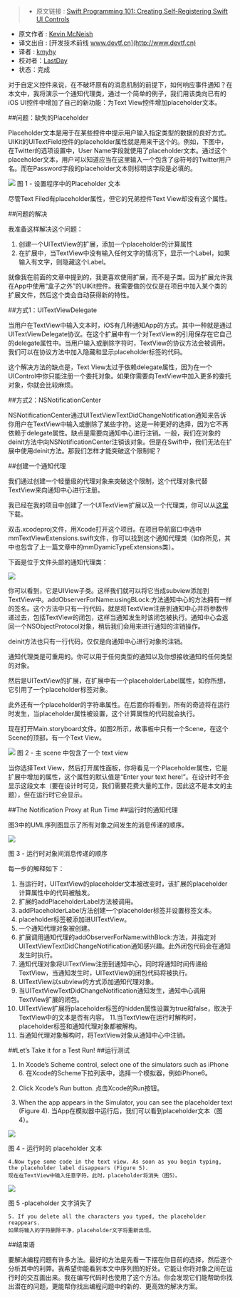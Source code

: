 > * 原文链接 : [Swift Programming 101: Creating Self-Registering Swift UI Controls](http://www.iphonelife.com/blog/31369/swift-programming-101-creating-self-registering-swift-ui-controls)
* 原文作者 : [Kevin McNeish](http://www.iphonelife.com/blog/kevin-mcneish)
* 译文出自 : [开发技术前线 www.devtf.cn](http://www.devtf.cn)
* 译者 : [kmyhy](https://github.com/kmyhy) 
* 校对者：[LastDay](http://lastday.github.io)
* 状态：完成


对于自定义控件来说，在不破坏原有的消息机制的前提下，如何响应事件通知？在本文中，我将演示一个通知代理类，通过一个简单的例子，我们用该类向已有的iOS UI控件中增加了自己的新功能：为Text View控件增加placeholder文本。
 

##问题：缺失的Placeholder

Placeholder文本是用于在某些控件中提示用户输入指定类型的数据的良好方式。UIKit的UITextField控件的placeholder属性就是用来干这个的。例如，下图中，在Twitter的选项设置中，User Name字段就使用了placeholder文本。通过这个placeholder文本，用户可以知道应当在这里输入一个包含了@符号的Twitter用户名。而在Password字段的placeholder文本则标明该字段是必填的。

<img src="http://static.iphonelife.com/sites/iphonelife.com/files/resize/u31369/Fig001PlaceholderText-300x533.jpg"/>
图 1 - 设置程序中的Placeholder 文本


尽管Text Filed有placeholder属性，但它的兄弟控件Text View却没有这个属性。
 

##问题的解决
 

 
 我准备这样解决这个问题：
 

1. 创建一个UITextView的扩展，添加一个placeholder的计算属性
2. 在扩展中，当TextView中没有输入任何文字的情况下，显示一个Label，如果输入有文字，则隐藏这个Label。



就像我在前面的文章中提到的，我更喜欢使用扩展，而不是子类。因为扩展允许我在App中使用“盒子之外”的UIKit控件。我需要做的仅仅是在项目中加入某个类的扩展文件，然后这个类会自动获得新的特性。

##方式1：UITextViewDelegate



当用户在TextView中输入文本时，iOS有几种通知App的方式。其中一种就是通过UITextViewDelegate协议。在这个扩展中有一个对TextView的引用保存在它自己的delegate属性中。当用户输入或删除字符时，TextView的协议方法会被调用。我们可以在协议方法中加入隐藏和显示placeholder标签的代码。



这个解决方法的缺点是，Text View太过于依赖delegate属性，因为在一个UIControl中你只能注册一个委托对象。如果你需要向TextView中加入更多的委托对象，你就会比较麻烦。
 

##方式2：NSNotificationCenter
 


NSNotificationCenter通过UITextViewTextDidChangeNotification通知来告诉你用户在TextView中输入或删除了某些字符。这是一种更好的选择，因为它不再依赖于delegate属性。缺点是需要向通知中心进行注销。一般，我们在对象的deinit方法中向NSNotificationCenter注销该对象。但是在Swift中，我们无法在扩展中使用deinit方法。那我们怎样才能突破这个限制呢？

##创建一个通知代理


我们通过创建一个轻量级的代理对象来突破这个限制，这个代理对象代替TextView来向通知中心进行注册。


我已经在我的项目中创建了一个UITextView扩展以及一个代理类，你可以从[这里](http://www.iosappsfornonprogrammers.com/media/blog/NotificationProxyDemo.zip)下载。


双击.xcodeproj文件，用Xcode打开这个项目。在项目导航窗口中选中mmTextViewExtensions.swift文件，你可以找到这个通知代理类（如你所见，其中也包含了上一篇文章中的mmDyamicTypeExtensions类）。
 
 
下面是位于文件头部的通知代理类：

<img src="http://static.iphonelife.com/sites/iphonelife.com/files/resize/u31369/Code1_12-695x375.jpg"/>
 
 
你可以看到，它是UIView子类。这样我们就可以将它当成subview添加到TextView中。addObserverForName:usingBLock:方法通知中心的方法拥有一样的签名。这个方法中只有一行代码，就是将TextView注册到通知中心并将参数传递过去，包括TextView的闭包，这样当通知发生时该闭包被执行。通知中心会返回一个NSObjectProtocol对象，稍后我们会用来进行通知的注销操作。


deinit方法也只有一行代码，仅仅是向通知中心进行对象的注销。
 

通知代理类是可重用的。你可以用于任何类型的通知以及你想接收通知的任何类型的对象。
 

然后是UITextView的扩展，在扩展中有一个placeholderLabel属性，如你所想，它引用了一个placeholder标签对象。
 

此外还有一个placeholder的字符串属性。在后面你将看到，所有的奇迹将在运行时发生，当placeholder属性被设置，这个计算属性的代码就会执行。
 

现在打开Main.storyboard文件。如图2所示，故事板中只有一个Scene，在这个Scene的顶部，有一个Text View。
 
<img src="http://static.iphonelife.com/sites/iphonelife.com/files/resize/u31369/Fig002TextViewStoryboard-695x400.jpg"/>
图 2 - 主 scene 中包含了一个 text view
 

当你选择Text View，然后打开属性面板，你将看见一个Placeholder属性，它是扩展中增加的属性，这个属性的默认值是“Enter your text here!”。在设计时不会显示这段文本（要在设计时可见，我们需要花费大量的工作，因此这不是本文的主题），但在运行时它会显示。
 
##The Notification Proxy at Run Time
##运行时的通知代理
 

图3中的UML序列图显示了所有对象之间发生的消息传递的顺序。

<img src="http://static.iphonelife.com/sites/iphonelife.com/files/resize/u31369/Fig003SequenceDiagram-695x847.jpg"/>
 
图 3 - 运行时对象间消息传递的顺序
 

每一步的解释如下：
 



1. 当运行时，UITextView的placeholder文本被改变时，该扩展的placeholder计算属性中的代码被触发。
2. 扩展的addPlaceholderLabel方法被调用。
3. addPlaceholderLabel方法创建一个placeholder标签并设置标签文本。
4. placeholder标签被添加进UITextView。
5. 一个通知代理对象被创建。
6. 扩展调用通知代理的addObserverForName:withBlock:方法，并指定对UITextViewTextDidChangeNotification通知感兴趣。此外闭包代码会在通知发生时执行。
7. 通知代理对象将UITextView注册到通知中心，同时将通知时间传递给TextView，当通知发生时，UITextView的闭包代码将被执行。
8. UITextView以subview的方式添加通知代理对象。
9. 当UITextViewTextDidChangeNotification通知发生，通知中心调用TextView扩展的闭包。
10. UITextView扩展将placeholder标签的hidden属性设置为true和false，取决于TextView中的文本是否有内容。
11.当TextView在运行时解构时，placeholder标签和通知代理对象都被解构。
11. 当通知代理对象解构时，将TextView对象从通知中心中注销。
 
##Let’s Take it for a Test Run!
##运行测试
 
1. In Xcode’s Scheme control, select one of the simulators such as iPhone 6.
在Xcode的Scheme下拉列表中，选择一个模拟器，例如iPhone6。

2. Click Xcode’s Run button.
点击Xcode的Run按钮。

3. When the app appears in the Simulator, you can see the placeholder text (Figure 4).
当App在模拟器中运行后，我们可以看到placeholder文本（图4）。

<img src="http://static.iphonelife.com/sites/iphonelife.com/files/resize/u31369/Fig004TextViewRunTime-300x534.jpg" />

图 4 - 运行时的 placeholder 文本
 
	4.Now type some code in the text view. As soon as you begin typing, the placeholder label disappears (Figure 5).
	现在在TextView中输入任意字符。此时，placeholder将消失（图5）。

<img src="http://static.iphonelife.com/sites/iphonelife.com/files/resize/u31369/Fig005PlaceholderDisappears-300x534.jpg"/>

图 5 -placeholder 文字消失了

	5. If you delete all the characters you typed, the placeholder reappears.
	如果将输入的字符删除干净，placeholder文字将重新出现。

##结束语

要解决编程问题有许多方法。最好的方法是先看一下摆在你目前的选择，然后逐个分析其中的利弊。我希望你能看到本文中序列图的好处。它能让你将对象之间在运行时的交互画出来。我在编写代码时也使用了这个方法。你会发现它们能帮助你找出潜在的问题，更能帮你找出编程问题中的新的、更高效的解决方案。